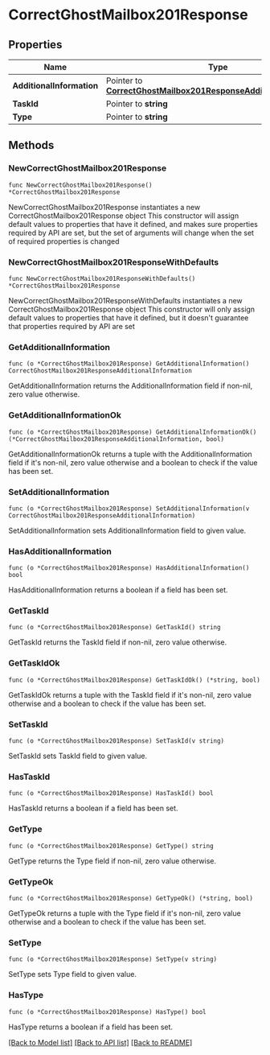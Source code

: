 # CorrectGhostMailbox201Response

## Properties

Name | Type | Description | Notes
------------ | ------------- | ------------- | -------------
**AdditionalInformation** | Pointer to [**CorrectGhostMailbox201ResponseAdditionalInformation**](CorrectGhostMailbox201ResponseAdditionalInformation.md) |  | [optional] 
**TaskId** | Pointer to **string** |  | [optional] 
**Type** | Pointer to **string** |  | [optional] 

## Methods

### NewCorrectGhostMailbox201Response

`func NewCorrectGhostMailbox201Response() *CorrectGhostMailbox201Response`

NewCorrectGhostMailbox201Response instantiates a new CorrectGhostMailbox201Response object
This constructor will assign default values to properties that have it defined,
and makes sure properties required by API are set, but the set of arguments
will change when the set of required properties is changed

### NewCorrectGhostMailbox201ResponseWithDefaults

`func NewCorrectGhostMailbox201ResponseWithDefaults() *CorrectGhostMailbox201Response`

NewCorrectGhostMailbox201ResponseWithDefaults instantiates a new CorrectGhostMailbox201Response object
This constructor will only assign default values to properties that have it defined,
but it doesn't guarantee that properties required by API are set

### GetAdditionalInformation

`func (o *CorrectGhostMailbox201Response) GetAdditionalInformation() CorrectGhostMailbox201ResponseAdditionalInformation`

GetAdditionalInformation returns the AdditionalInformation field if non-nil, zero value otherwise.

### GetAdditionalInformationOk

`func (o *CorrectGhostMailbox201Response) GetAdditionalInformationOk() (*CorrectGhostMailbox201ResponseAdditionalInformation, bool)`

GetAdditionalInformationOk returns a tuple with the AdditionalInformation field if it's non-nil, zero value otherwise
and a boolean to check if the value has been set.

### SetAdditionalInformation

`func (o *CorrectGhostMailbox201Response) SetAdditionalInformation(v CorrectGhostMailbox201ResponseAdditionalInformation)`

SetAdditionalInformation sets AdditionalInformation field to given value.

### HasAdditionalInformation

`func (o *CorrectGhostMailbox201Response) HasAdditionalInformation() bool`

HasAdditionalInformation returns a boolean if a field has been set.

### GetTaskId

`func (o *CorrectGhostMailbox201Response) GetTaskId() string`

GetTaskId returns the TaskId field if non-nil, zero value otherwise.

### GetTaskIdOk

`func (o *CorrectGhostMailbox201Response) GetTaskIdOk() (*string, bool)`

GetTaskIdOk returns a tuple with the TaskId field if it's non-nil, zero value otherwise
and a boolean to check if the value has been set.

### SetTaskId

`func (o *CorrectGhostMailbox201Response) SetTaskId(v string)`

SetTaskId sets TaskId field to given value.

### HasTaskId

`func (o *CorrectGhostMailbox201Response) HasTaskId() bool`

HasTaskId returns a boolean if a field has been set.

### GetType

`func (o *CorrectGhostMailbox201Response) GetType() string`

GetType returns the Type field if non-nil, zero value otherwise.

### GetTypeOk

`func (o *CorrectGhostMailbox201Response) GetTypeOk() (*string, bool)`

GetTypeOk returns a tuple with the Type field if it's non-nil, zero value otherwise
and a boolean to check if the value has been set.

### SetType

`func (o *CorrectGhostMailbox201Response) SetType(v string)`

SetType sets Type field to given value.

### HasType

`func (o *CorrectGhostMailbox201Response) HasType() bool`

HasType returns a boolean if a field has been set.


[[Back to Model list]](../README.md#documentation-for-models) [[Back to API list]](../README.md#documentation-for-api-endpoints) [[Back to README]](../README.md)


